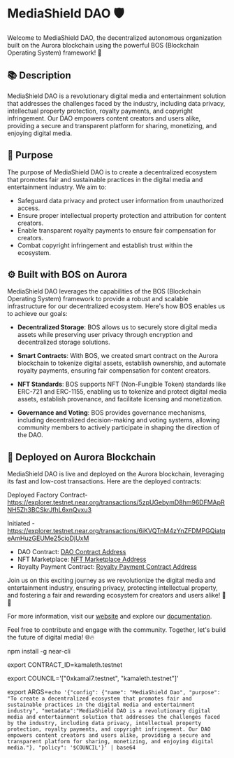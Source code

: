 # MediaShield DAO 🛡️

Welcome to MediaShield DAO, the decentralized autonomous organization built on the Aurora blockchain using the powerful BOS (Blockchain Operating System) framework! 🌟

## 📚 Description

MediaShield DAO is a revolutionary digital media and entertainment solution that addresses the challenges faced by the industry, including data privacy, intellectual property protection, royalty payments, and copyright infringement. Our DAO empowers content creators and users alike, providing a secure and transparent platform for sharing, monetizing, and enjoying digital media.

## 🎯 Purpose

The purpose of MediaShield DAO is to create a decentralized ecosystem that promotes fair and sustainable practices in the digital media and entertainment industry. We aim to:

- Safeguard data privacy and protect user information from unauthorized access.
- Ensure proper intellectual property protection and attribution for content creators.
- Enable transparent royalty payments to ensure fair compensation for creators.
- Combat copyright infringement and establish trust within the ecosystem.

## ⚙️ Built with BOS on Aurora

MediaShield DAO leverages the capabilities of the BOS (Blockchain Operating System) framework to provide a robust and scalable infrastructure for our decentralized ecosystem. Here's how BOS enables us to achieve our goals:

- **Decentralized Storage**: BOS allows us to securely store digital media assets while preserving user privacy through encryption and decentralized storage solutions.

- **Smart Contracts**: With BOS, we created smart contract on the Aurora blockchain to tokenize digital assets, establish ownership, and automate royalty payments, ensuring fair compensation for content creators.

- **NFT Standards**: BOS supports NFT (Non-Fungible Token) standards like ERC-721 and ERC-1155, enabling us to tokenize and protect digital media assets, establish provenance, and facilitate licensing and monetization.

- **Governance and Voting**: BOS provides governance mechanisms, including decentralized decision-making and voting systems, allowing community members to actively participate in shaping the direction of the DAO.

## 🚀 Deployed on Aurora Blockchain

MediaShield DAO is live and deployed on the Aurora blockchain, leveraging its fast and low-cost transactions. Here are the deployed contracts:

Deployed Factory Contract- https://explorer.testnet.near.org/transactions/5zpUGebymD8hm96DFMApRNH5Zh3BCSkrJfhL6xnQvxu3

Initiated - https://explorer.testnet.near.org/transactions/6iKVQTnM4zYnZFDMPGQiatqeAmHuzGEUMe25cioDjUxM

- DAO Contract: [DAO Contract Address](https://explorer.aurora.dev/address/dao-contract-address)
- NFT Marketplace: [NFT Marketplace Address](https://explorer.aurora.dev/address/nft-marketplace-address)
- Royalty Payment Contract: [Royalty Payment Contract Address](https://explorer.aurora.dev/address/royalty-payment-contract-address)

Join us on this exciting journey as we revolutionize the digital media and entertainment industry, ensuring privacy, protecting intellectual property, and fostering a fair and rewarding ecosystem for creators and users alike! 💪🎉

For more information, visit our [website](https://mediashielddao.com) and explore our [documentation](https://mediashielddao.com/docs).

Feel free to contribute and engage with the community. Together, let's build the future of digital media! 🌐🔥

npm install -g near-cli

export CONTRACT_ID=kamaleth.testnet

export COUNCIL='["0xkamal7.testnet", "kamaleth.testnet"]'

export ARGS=`echo '{"config": {"name": "MediaShield Dao", "purpose": "To create a decentralized ecosystem that promotes fair and sustainable practices in the digital media and entertainment industry", "metadata":"MediaShield DAO is a revolutionary digital media and entertainment solution that addresses the challenges faced by the industry, including data privacy, intellectual property protection, royalty payments, and copyright infringement. Our DAO empowers content creators and users alike, providing a secure and transparent platform for sharing, monetizing, and enjoying digital media."}, "policy": '$COUNCIL'}' | base64`